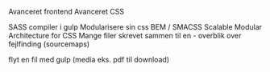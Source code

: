 Avanceret frontend
Avanceret CSS

SASS compiler i gulp
Modularisere sin css
BEM / SMACSS
Scalable Modular Architecture for CSS
Mange filer skrevet sammen til en - overblik over fejlfinding (sourcemaps)


flyt en fil med gulp (media eks. pdf til download)